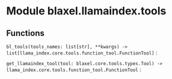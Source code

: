 Module blaxel.llamaindex.tools
==============================

Functions
---------

`bl_tools(tools_names: list[str], **kwargs) ‑> list[llama_index.core.tools.function_tool.FunctionTool]`
:   

`get_llamaindex_tool(tool: blaxel.core.tools.types.Tool) ‑> llama_index.core.tools.function_tool.FunctionTool`
: